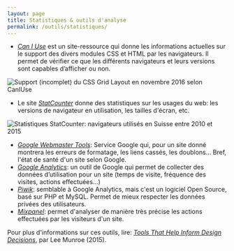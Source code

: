 ```yaml
---
layout: page
title: Statistiques & outils d'analyse
permalink: /outils/statistiques/
---
```



- *[Can I Use](http://caniuse.com/)* est un site-ressource qui donne les informations actuelles sur le support des divers modules CSS et HTML par les navigateurs. Il permet de vérifier ce que les différents navigateurs et leurs versions sont capables d’afficher ou non.

![Support (incomplet) du CSS Grid Layout en novembre 2016 selon CanIUse](/cours-outils/img/caniuse-grid-layout.png)

- Le site *[StatCounter](http://gs.statcounter.com/)* donne des statistiques sur les usages du web: les versions de navigateur en utilisation, les tailles d'écran, etc.

![Statistiques StatCounter: navigateurs utilisés en Suisse entre 2010 et 2015](/cours-outils/img/StatCounter-browsers.png)

- *[Google Webmaster Tools](https://www.google.com/webmasters/tools/)*: Service Google qui, pour un site donné montrera les erreurs de formatage, les liens cassés, les doublons… Bref, l'état de santé d'un site selon Google.
- *[Google Analytics](https://www.google.com/analytics/)*: un outil de Google qui permet de collecter des données d’utilisation pour un site (temps de visite, fréquence des visites, actions effectuées…)
- *[Piwik](https://piwik.org/)*: semblable à Google Analytics, mais c'est un logiciel Open Source, basé sur PHP et MySQL. Permet de mieux respecter les données privées des utilisateurs.
- *[Mixpanel](https://mixpanel.com/)*: permet d'analyser de manière très précise les actions effectuées par les visiteurs d'un site.

Pour plus d'informations sur ces outils, lire: *[Tools That Help Inform Design Decisions](http://www.leemunroe.com/design-tracking-services/)*, par Lee Munroe (2015).
